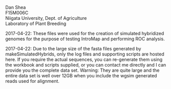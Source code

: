 Dan Shea  
F15M006C  
Niigata University, Dept. of Agriculture  
Laboratory of Plant Breeding  

2017-04-22: These files were used for the creation of simulated hybridized genomes for the purpose of testing IntroMap and performing ROC analysis.

2017-04-22: Due to the large size of the fasta files generated by makeSimulatedHybrids, only the log files and supporting scripts are hosted here.  If you require the actual sequences, you can re-generate them using the workbook and scripts supplied, or you can contact me directly and I can provide you the complete data set.  Warning: They are quite large and the entire data set is well over 12GB when you include the wgsim generated reads used for alignment.
